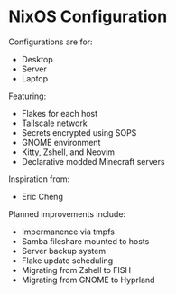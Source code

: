 # NixOS Configuration
Configurations are for:
- Desktop
- Server
- Laptop

Featuring:
- Flakes for each host
- Tailscale network
- Secrets encrypted using SOPS
- GNOME environment
- Kitty, Zshell, and Neovim
- Declarative modded Minecraft servers

Inspiration from:
- Eric Cheng

Planned improvements include:
- Impermanence via tmpfs
- Samba fileshare mounted to hosts
- Server backup system
- Flake update scheduling
- Migrating from Zshell to FISH
- Migrating from GNOME to Hyprland
